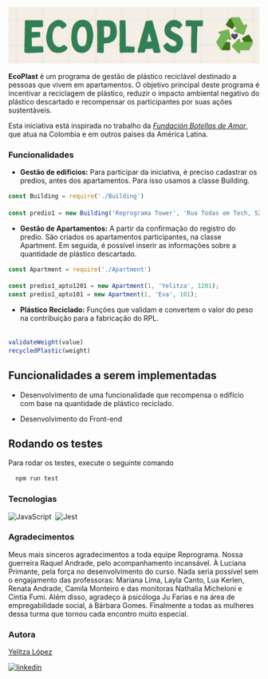 
![Ecoplast](./src/img/ecoPlastBrand.png)

**EcoPlast** é um programa de gestão de plástico reciclável destinado a pessoas que vivem em apartamentos. O objetivo principal deste programa é incentivar a reciclagem de plástico, reduzir o impacto ambiental negativo do plástico descartado e recompensar os participantes por suas ações sustentáveis. 

Esta iniciativa está inspirada no trabalho da [*Fundación Botellas de Amor*](https://botellasdeamor.org/co/), que atua na Colombia e em outros paises da América Latina.


### Funcionalidades

- **Gestão de edificios:** Para participar da iniciativa, é preciso cadastrar os predios, antes dos apartamentos. Para isso usamos a classe Building.

```javascript
const Building = require('./Building')

const predio1 = new Building('Reprograma Tower', 'Rua Todas em Tech, 52', 70710280);
```

- **Gestão de Apartamentos:** A partir da confirmação do registro do predio. São criados os apartamentos participantes, na classe Apartment. Em seguida, é possível inserir as informações sobre a quantidade de plástico descartado.

```javascript
const Apartment = require('./Apartment')

const predio1_apto1201 = new Apartment(1, 'Yelitza', 1201);
const predio1_apto101 = new Apartment(1, 'Eva', 101);

```

- **Plástico Reciclado:** Funções que validam e convertem o valor do peso na contribuição para a fabricação do RPL.

```javascript

validateWeight(value)
recycledPlastic(weight)

```

## Funcionalidades a serem implementadas

- Desenvolvimento de uma funcionalidade que recompensa o edifício com base na quantidade de plástico reciclado.

- Desenvolvimento do Front-end

## Rodando os testes

Para rodar os testes, execute o seguinte comando

```bash
  npm run test
```

### Tecnologias

  ![JavaScript](https://img.shields.io/badge/-JavaScript-0D1117?style=for-the-badge&logo=javascript&labelColor=0D1117)&nbsp;
  ![Jest](https://img.shields.io/badge/-Jest-0D1117?style=for-the-badge&logo=jest&labelColor=0D1117)&nbsp;

### Agradecimentos
Meus mais sinceros agradecimentos a toda equipe Reprograma. Nossa guerreira Raquel Andrade, pelo acompanhamento incansável. À Luciana Primante, pela força no desenvolvimento do curso. Nada seria possível sem o engajamento das professoras: Mariana Lima, Layla Canto, Lua Kerlen, Renata Andrade, Camila Monteiro e das monitoras Nathalia Micheloni e Cintia Fumi. Além disso, agradeço à psicóloga Ju Farias e na área de empregabilidade social, à Bárbara Gomes. Finalmente a todas as mulheres dessa turma que tornou cada encontro muito especial.
### Autora

[Yelitza López](https://www.github.com/yelalopez)

[![linkedin](https://img.shields.io/badge/linkedin-0A66C2?style=for-the-badge&logo=linkedin&logoColor=white)](https://www.linkedin.com/in/yelitza-lopez/)

